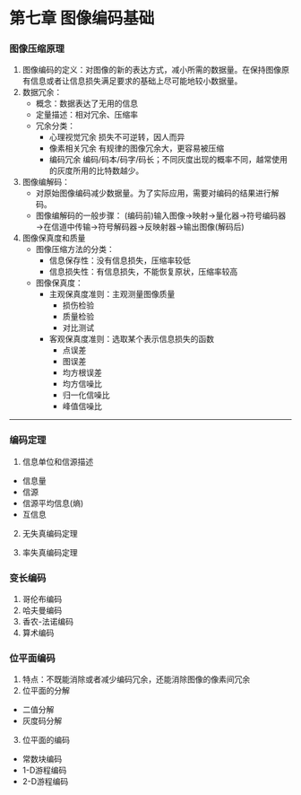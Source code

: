 # 第七章 图像编码基础
### 图像压缩原理
1. 图像编码的定义：对图像的新的表达方式，减小所需的数据量。在保持图像原有信息或者让信息损失满足要求的基础上尽可能地较小数据量。
2. 数据冗余：
	+ 概念：数据表达了无用的信息
	+ 定量描述：相对冗余、压缩率
	+ 冗余分类：
		* 心理视觉冗余
		损失不可逆转，因人而异
		* 像素相关冗余
		有规律的图像冗余大，更容易被压缩
		* 编码冗余
		编码/码本/码字/码长；不同灰度出现的概率不同，越常使用的灰度所用的比特数越少。
3. 图像编解码：
	+ 对原始图像编码减少数据量。为了实际应用，需要对编码的结果进行解码。
	+ 图像编解码的一般步骤：
	(编码前)输入图像→映射→量化器→符号编码器→在信道中传输→符号解码器→反映射器→输出图像(解码后)
4. 图像保真度和质量
	+ 图像压缩方法的分类：
		* 信息保存性：没有信息损失，压缩率较低
		* 信息损失性：有信息损失，不能恢复原状，压缩率较高
	+ 图像保真度：
		* 主观保真度准则：主观测量图像质量
			- 损伤检验
			- 质量检验
			- 对比测试
		* 客观保真度准则：选取某个表示信息损失的函数
			- 点误差
			- 图误差
			- 均方根误差
			- 均方信噪比
			- 归一化信噪比
			- 峰值信噪比

* * *

### 编码定理
1. 信息单位和信源描述
+ 信息量
+ 信源
+ 信源平均信息(熵)
+ 互信息

2. 无失真编码定理

3. 率失真编码定理

### 变长编码
1. 哥伦布编码
2. 哈夫曼编码
3. 香农-法诺编码
4. 算术编码

### 位平面编码
1. 特点：不既能消除或者减少编码冗余，还能消除图像的像素间冗余
2. 位平面的分解
+ 二值分解
+ 灰度码分解

3. 位平面的编码
+ 常数块编码
+ 1-D游程编码
+ 2-D游程编码


